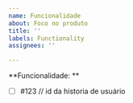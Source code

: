 ```yaml
---
name: Funcionalidade
about: Foco no produto
title: ''
labels: Functionality
assignees: ''

---
```


**Funcionalidade: **

- [ ] #123 // id da historia de usuário
